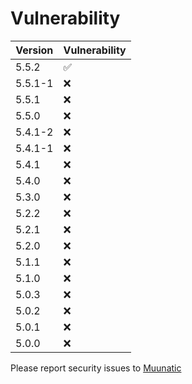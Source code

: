 # Vulnerability

|Version|Vulnerability|
|-|-|
|5.5.2|:white_check_mark:|
|5.5.1-1|:x:|
|5.5.1|:x:|
|5.5.0|:x:|
|5.4.1-2|:x:|
|5.4.1-1|:x:|
|5.4.1|:x:|
|5.4.0|:x:|
|5.3.0|:x:|
|5.2.2|:x:|
|5.2.1|:x:|
|5.2.0|:x:|
|5.1.1|:x:|
|5.1.0|:x:|
|5.0.3|:x:|
|5.0.2|:x:|
|5.0.1|:x:|
|5.0.0|:x:|

Please report security issues to [Muunatic](mailto:contact@muunatic.me)
